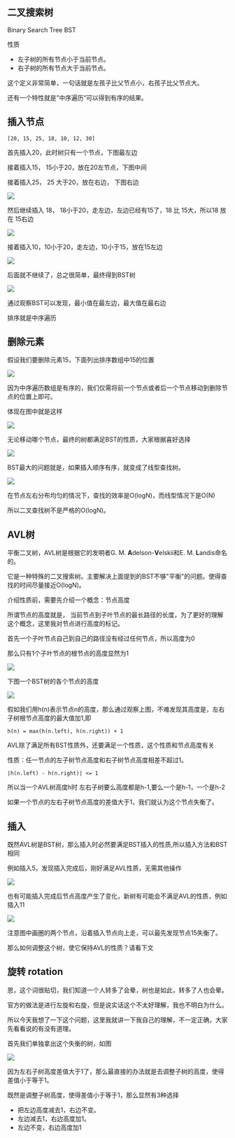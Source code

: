 二叉搜索树
-----
Binary Search Tree BST

性质

* 左子树的所有节点小于当前节点。
* 右子树的所有节点大于当前节点。


这个定义非常简单，一句话就是左孩子比父节点小，右孩子比父节点大。

还有一个特性就是”中序遍历“可以得到有序的结果。
 
插入节点
----

```
[20, 15, 25, 18, 10, 12, 30]
```

首先插入20，此时树只有一个节点，下图最左边

接着插入15， 15小于20，放在20左节点，下图中间

接着插入25， 25 大于20，放在右边， 下图右边

![](bst1.png)

然后继续插入 18， 18小于20，走左边，左边已经有15了，18 比 15大，所以18 放在 15右边

![](bst2.png)

接着插入10，10小于20，走左边，10小于15，放在15左边

![](bst3.png)

后面就不继续了，总之很简单，最终得到BST树

![](bst4.png)

通过观察BST可以发现，最小值在最左边，最大值在最右边

排序就是中序遍历

删除元素
---
假设我们要删除元素15，下面列出排序数组中15的位置

![](bst5.png)

因为中序遍历数组是有序的，我们仅需将前一个节点或者后一个节点移动到删除节点的位置上即可。

体现在图中就是这样

![](bst6.png)

无论移动哪个节点，最终的树都满足BST的性质，大家根据喜好选择

![](bst7.png)


BST最大的问题就是，如果插入顺序有序，就变成了线型查找树。

![](bst8.png)

在节点左右分布均匀的情况下，查找的效率是O(logN)，而线型情况下是O(N)


所以二叉查找树不是严格的O(logN)。


AVL树
----
平衡二叉树，AVL树是根据它的发明者G. M. **A**delson-**V**elskii和E. M. **L**andis命名的。

它是一种特殊的二叉搜索树。主要解决上面提到的BST不够"平衡"的问题。使得查找的时间尽量接近O(logN)。

介绍性质前，需要先介绍一个概念：节点高度

所谓节点的高度就是， 当前节点到子叶节点的最长路径的长度，为了更好的理解这个概念，这里我对节点进行高度的标记。

首先一个子叶节点自己到自己的路径没有经过任何节点，所以高度为0

那么只有1个子叶节点的根节点的高度显然为1

![](avl1.png)

下图一个BST树的各个节点的高度

![](avl2.png)

假如我们用h(n)表示节点n的高度，那么通过观察上图，不难发现其高度是，左右子树根节点高度的最大值加1,即
```
h(n) = max(h(n.left), h(n.right)) + 1
```

AVL除了满足所有BST性质外，还要满足一个性质，这个性质和节点高度有关

性质：任一节点的左子树节点高度和右子树节点高度相差不超过1。

```
|h(n.left) - h(n.right)| <= 1 
```


所以当一个AVL树高度h时 左右子树要么高度都是h-1,要么一个是h-1，一个是h-2

如果一个节点的左右子树节点高度的差值大于1，我们就认为这个节点失衡了。

插入
---
既然AVL树是BST树，那么插入时必然要满足BST插入的性质,所以插入方法和BST相同

例如插入5，发现插入完成后，刚好满足AVL性质，无需其他操作

![](avl6.png)

也有可能插入完成后节点高度产生了变化，新树有可能会不满足AVL的性质，例如插入11

![](avl4.png)

注意图中画圈的两个节点，沿着插入节点向上走，可以最先发现节点15失衡了。

那么如何调整这个树，使它保持AVL的性质？请看下文

旋转 rotation
-----------
恩，这个词很贴切，我们知道一个人转多了会晕，树也是如此，转多了人也会晕。

官方的做法是进行左旋和右旋，但是说实话这个不太好理解，我也不明白为什么。

所以今天我想了一下这个问题，这里我就讲一下我自己的理解，不一定正确，大家先看看说的有没有道理。

首先我们单独拿出这个失衡的树，如图

![](avl5.png)

因为左右子树高度差值大于1了，那么最直接的办法就是去调整子树的高度，使得差值小于等于1。


既然是调整子树高度，使得差值小于等于1，那么显然有3种选择
* 把左边高度减去1，右边不变。
* 左边减去1，右边高度加1。
* 左边不变，右边高度加1

